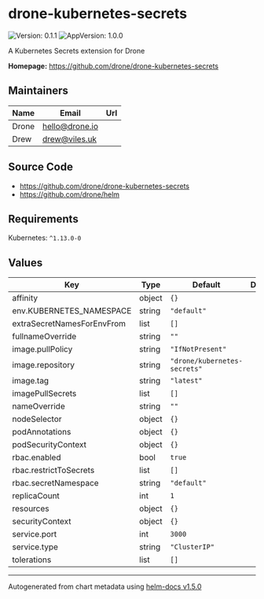 # drone-kubernetes-secrets

![Version: 0.1.1](https://img.shields.io/badge/Version-0.1.1-informational?style=flat-square) ![AppVersion: 1.0.0](https://img.shields.io/badge/AppVersion-1.0.0-informational?style=flat-square)

A Kubernetes Secrets extension for Drone

**Homepage:** <https://github.com/drone/drone-kubernetes-secrets>

## Maintainers

| Name | Email | Url |
| ---- | ------ | --- |
| Drone | hello@drone.io |  |
| Drew | drew@viles.uk |  |

## Source Code

* <https://github.com/drone/drone-kubernetes-secrets>
* <https://github.com/drone/helm>

## Requirements

Kubernetes: `^1.13.0-0`

## Values

| Key | Type | Default | Description |
|-----|------|---------|-------------|
| affinity | object | `{}` |  |
| env.KUBERNETES_NAMESPACE | string | `"default"` |  |
| extraSecretNamesForEnvFrom | list | `[]` |  |
| fullnameOverride | string | `""` |  |
| image.pullPolicy | string | `"IfNotPresent"` |  |
| image.repository | string | `"drone/kubernetes-secrets"` |  |
| image.tag | string | `"latest"` |  |
| imagePullSecrets | list | `[]` |  |
| nameOverride | string | `""` |  |
| nodeSelector | object | `{}` |  |
| podAnnotations | object | `{}` |  |
| podSecurityContext | object | `{}` |  |
| rbac.enabled | bool | `true` |  |
| rbac.restrictToSecrets | list | `[]` |  |
| rbac.secretNamespace | string | `"default"` |  |
| replicaCount | int | `1` |  |
| resources | object | `{}` |  |
| securityContext | object | `{}` |  |
| service.port | int | `3000` |  |
| service.type | string | `"ClusterIP"` |  |
| tolerations | list | `[]` |  |

----------------------------------------------
Autogenerated from chart metadata using [helm-docs v1.5.0](https://github.com/norwoodj/helm-docs/releases/v1.5.0)
